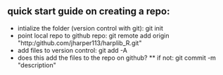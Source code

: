 ## quick start guide on creating a repo:

* intialize the folder (version control with git):  git init
* point local repo to github repo:  git remote add origin "http:/github.com/jharper113/harplib_R.git"
* add files to version control:  git add -A   
* does this add the files to the repo on github? 
** if not:  git commit -m "description"